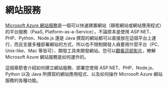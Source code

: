 # 網站服務

[Microsoft Azure 網站服務](http://azure.microsoft.com/zh-tw/services/websites/ "Microsoft Azure 網站服務")是一個可以快速建置網站（靜態網站或網站應用程式）的平台服務（PaaS, Platform-as-a-Service），不論原本是使用 ASP.NET、PHP、Python、Node.js 還是 Java 撰寫的網站都可以直接放在這個平台上運行，而且支援多種部署網站的方式，所以也不限制開發人員要用什麼平台（PC、Unix-like、Mac 等皆可）、開發工具來開發網站。您可以[觀看這部影片](http://channel9.msdn.com/Series/Microsoft-Azure-Quickstart/azure-why-and-what-websites "Microsoft Azure 網站服務簡介")，瞭解 Microsoft Azure 網站服務是如何運作的。

這個章節會介紹如何建立網站服務、部署您使用 ASP.NET、PHP、Node.js、Python 以及 Java 所撰寫的網站應用程式、以及如何操作 Microsoft Azure 網站服務的各種功能。